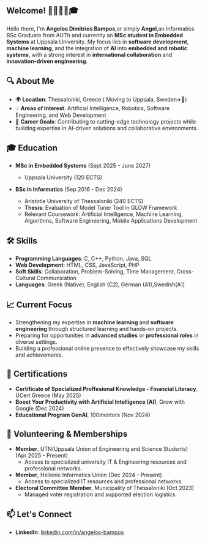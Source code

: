 ## Welcome! 👋👨🏻‍💻🎓

Hello there, I'm **Angelos Dimitrios Bampos**,or simply **Angel**,an Informatics BSc Graduate from AUTh and currently an **MSc student in Embedded Systems** at Uppsala University.
My focus lies in **software development**, **machine learning**, and the integration of **AI** into **embedded and robotic systems**, with a strong interest in **international collaboration** and **innovation-driven engineering**.



## 🔍 About Me  

- 🌍 **Location**: Thessaloniki, Greece ( Moving to Uppsala, Sweden✈️🧳)  
- 💡 **Areas of Interest**: Artificial Intelligence, Robotics, Software Engineering, and Web Development  
- 🎯 **Career Goals**: Contributing to cutting-edge technology projects while building expertise in AI-driven solutions and collaborative environments.  

## 🎓 Education  

- **MSc in Embedded Systems** (Sept 2025 - June 2027)
  - Uppsala University (120 ECTS)
  
- **BSc in Informatics** (Sep 2016 - Dec 2024)  
  - Aristotle University of Thessaloniki (240 ECTS)  
  - **Thesis**: Evaluation of Model Tuner Tool in GLOW Framework  
  - Relevant Coursework: Artificial Intelligence, Machine Learning, Algorithms, Software Engineering, Mobile Applications Development  

## 🛠️ Skills  

- **Programming Languages**: C, C++, Python, Java, SQL  
- **Web Development**: HTML, CSS, JavaScript, PHP
- **Soft Skills**: Collaboration, Problem-Solving, Time Management, Cross-Cultural Communication  
- **Languages**: Greek (Native), English (C2), German (A1),Swedish(A1)  

## 📈 Current Focus  

- Strengthening my expertise in **machine learning** and **software engineering** through structured learning and hands-on projects.
- Preparing for opportunities in **advanced studies** or **professional roles** in diverse settings.  
- Building a professional online presence to effectively showcase my skills and achievements.

## 🌟 Certifications  

- **Certificate of Specialized Proffesional Knowledge - Financial Literacy**, UCert Greece (May 2025)  
- **Boost Your Productivity with Artificial Intelligence (AI)**, Grow with Google (Dec 2024)  
- **Educational Program GenAI**, 100mentors (Nov 2024)  

## 🏅 Volunteering & Memberships  
- **Member**, UTN(Uppsala Union of Engineering and Science Students) (Apr 2025 - Present)  
  - Access to specialized university IT & Engineering resources and professional networks. 
- **Member**, Hellenic Informatics Union (Dec 2024 - Present)  
  - Access to specialized IT resources and professional networks.  
- **Electoral Committee Member**, Municipality of Thessaloniki (Oct 2023)  
  - Managed voter registration and supported election logistics.  

## 📫 Let's Connect  

- **LinkedIn**:  [linkedin.com/in/angelos-bampos](https://www.linkedin.com/in/angelos-bampos/)
